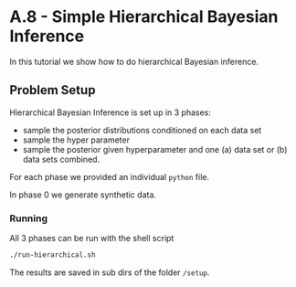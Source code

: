 # A.8 - Simple Hierarchical Bayesian Inference

In this tutorial we show how to do hierarchical Bayesian inference.


## Problem Setup

Hierarchical Bayesian Inference is set up in 3 phases:
 - sample the posterior distributions conditioned on each data set
 - sample the hyper parameter
 - sample the posterior given hyperparameter and one (a) data set or  (b) data sets combined.

For each phase we provided an individual `python` file.

In phase 0 we generate synthetic data.

###  Running

All 3 phases can be run with the shell script

```bash
./run-hierarchical.sh
```

The results are saved in sub dirs of the folder `/setup`.
